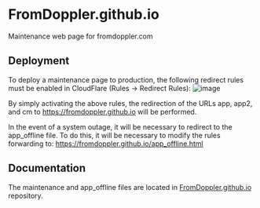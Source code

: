 # FromDoppler.github.io
Maintenance web page for fromdoppler.com

## Deployment
To deploy a maintenance page to production, the following redirect rules must be enabled in CloudFlare (Rules -> Redirect Rules):
![image](https://github.com/user-attachments/assets/73077b56-cdf2-4be8-9b33-e9de8d809c3b)


By simply activating the above rules, the redirection of the URLs app, app2, and cm to https://fromdoppler.github.io will be performed.

In the event of a system outage, it will be necessary to redirect to the app_offline file. To do this, it will be necessary to modify the rules forwarding to: https://fromdoppler.github.io/app_offline.html

## Documentation
The maintenance and app_offline files are located in [FromDoppler.github.io](https://github.com/FromDoppler/FromDoppler.github.io) repository.
